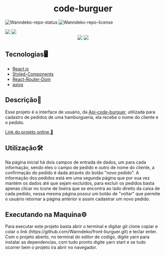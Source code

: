 <h1 align=center>code-burguer</h1>

![Wanndeko-repo-status](https://img.shields.io/badge/Status-Finished-lightgrey?style=for-the-badge&logo=headspace&logoColor=green&color=lightgrey)
![Wanndeko-repo-license](https://img.shields.io/github/license/Luk4x/iManager-json-server?style=for-the-badge&logo=unlicense&logoColor=lightgrey)

<div>
  <img src=https://github.com/Wanndeko/Fortnite-web-site/assets/107483289/e5dcb2c6-0433-479a-8cdb-f2e140087718>
  <img src=https://github.com/Wanndeko/Fortnite-web-site/assets/107483289/8b044201-0a4d-41eb-95a1-6aa27f1df01d>
</div>

<div align=center>
  <img src=https://github.com/Wanndeko/Fortnite-web-site/assets/107483289/5192bac4-f0c6-43c8-9e64-c35ce5fbd52b>
  <img src=https://github.com/Wanndeko/Fortnite-web-site/assets/107483289/dad907cc-a248-456d-8185-2ebd658132b4>
</div>

<h2>Tecnologias🖥️</h2>
<ul>
<li><a href=https://pt-br.react.dev/>React.js</a></li>
<li><a href=https://styled-components.com/>Styled-Components</a></li>
<li><a href=https://reactrouter.com/en/main/start/tutorial#setup>React-Router-Dom</a></li>
<li><a href=https://axios-http.com/docs/intro>axios</a></li>
</ul>

<h2>Descrição📃</h2>
<p>Esse projeto é a interface de usuário, da <a href=https://github.com/Wanndeko/back-end-hamburguer/tree/master>Api-code-burguer</a>, utilizada para cadastro de pedidos de uma hamburgueria, ela recebe o nome do cliente e o pedido.</p>

<a href=https://front-burguer.vercel.app/ target="blank">Link do projeto online 🚀 </a>

<h2>Utilização🛠️</h2>
<p>Na página inicial há dois campos de entrada de dados, um para cada informação, sendo eles o campo de pedido e outro de nome do cliente, a confirmação do pedido é dada através do botão "novo pedido". A informação dos pedidos está em uma segunda página que por sua vez mantém os dados até que sejam excluídos, para excluir os pedidos basta apenas clicar no ícone de lixeira que se encontra ao lado direito da caixa de cada pedido, nessa mesma página possui um botão de "voltar" que permite o usuário retornar a página anterior e assim cadastrar um novo pedido.</p>

<h2>Executando na Maquina⚙️</h2>
<p>Para executar este projeto basta abrir o terminal e digitar git clone copiar e colar o link (https://github.com/Wanndeko/front-burguer.git) e teclar enter. Com o projeto aberto, no terminal do editor de codigo, digite yarn para instalar as dependencias, com tudo pronto digite yarn start e se tudo ocorrer bem o projeto ira abrir no navegador.</p>

